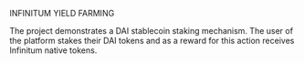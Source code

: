 INFINITUM YIELD FARMING

The project demonstrates a DAI stablecoin staking mechanism.
The user of the platform stakes their DAI tokens and as a reward for this action receives Infinitum native tokens.


